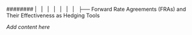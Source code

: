 ######## |   |   |   |   |   |   |   ├── Forward Rate Agreements (FRAs) and Their Effectiveness as Hedging Tools

*Add content here*